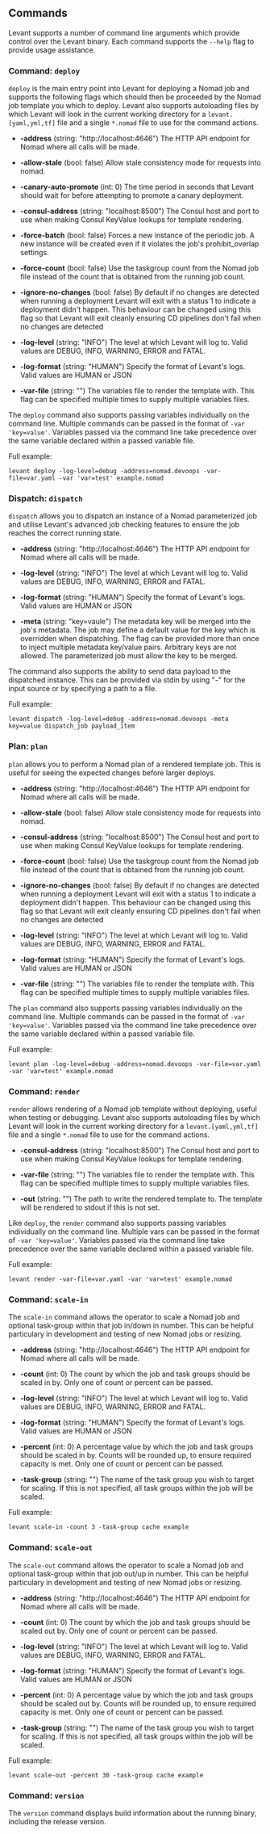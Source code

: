 ## Commands

Levant supports a number of command line arguments which provide control over the Levant binary. Each command supports the `--help` flag to provide usage assistance.

### Command: `deploy`

`deploy` is the main entry point into Levant for deploying a Nomad job and supports the following flags which should then be proceeded by the Nomad job template you which to deploy. Levant also supports autoloading files by which Levant will look in the current working directory for a `levant.[yaml,yml,tf]` file and a single `*.nomad` file to use for the command actions.

* **-address** (string: "http://localhost:4646") The HTTP API endpoint for Nomad where all calls will be made.

* **-allow-stale** (bool: false) Allow stale consistency mode for requests into nomad.

* **-canary-auto-promote** (int: 0) The time period in seconds that Levant should wait for before attempting to promote a canary deployment.

* **-consul-address** (string: "localhost:8500") The Consul host and port to use when making Consul KeyValue lookups for template rendering.

* **-force-batch** (bool: false) Forces a new instance of the periodic job. A new instance will be created even if it violates the job's prohibit_overlap settings.

* **-force-count** (bool: false) Use the taskgroup count from the Nomad job file instead of the count that is obtained from the running job count.

* **-ignore-no-changes** (bool: false) By default if no changes are detected when running a deployment Levant will exit with a status 1 to indicate a deployment didn't happen. This behaviour can be changed using this flag so that Levant will exit cleanly ensuring CD pipelines don't fail when no changes are detected

* **-log-level** (string: "INFO") The level at which Levant will log to. Valid values are DEBUG, INFO, WARNING, ERROR and FATAL.

* **-log-format** (string: "HUMAN") Specify the format of Levant's logs. Valid values are HUMAN or JSON

* **-var-file** (string: "") The variables file to render the template with. This flag can be specified multiple times to supply multiple variables files.

The `deploy` command also supports passing variables individually on the command line. Multiple commands can be passed in the format of `-var 'key=value'`. Variables passed via the command line take precedence over the same variable declared within a passed variable file.

Full example:

```
levant deploy -log-level=debug -address=nomad.devoops -var-file=var.yaml -var 'var=test' example.nomad
```

### Dispatch: `dispatch`

`dispatch` allows you to dispatch an instance of a Nomad parameterized job and utilise Levant's advanced job checking features to ensure the job reaches the correct running state.

* **-address** (string: "http://localhost:4646") The HTTP API endpoint for Nomad where all calls will be made.

* **-log-level** (string: "INFO") The level at which Levant will log to. Valid values are DEBUG, INFO, WARNING, ERROR and FATAL.

* **-log-format** (string: "HUMAN") Specify the format of Levant's logs. Valid values are HUMAN or JSON

* **-meta** (string: "key=vaule") The metadata key will be merged into the job's metadata. The job may define a default value for the key which is overridden when dispatching. The flag can be provided more than once to inject multiple metadata key/value pairs. Arbitrary keys are not allowed. The parameterized job must allow the key to be merged.

The command also supports the ability to send data payload to the dispatched instance. This can be provided via stdin by using "-" for the input source or by specifying a path to a file.

Full example:

```
levant dispatch -log-level=debug -address=nomad.devoops -meta key=value dispatch_job payload_item
```

### Plan: `plan`

`plan` allows you to perform a Nomad plan of a rendered template job. This is useful for seeing the expected changes before larger deploys. 

* **-address** (string: "http://localhost:4646") The HTTP API endpoint for Nomad where all calls will be made.

* **-allow-stale** (bool: false) Allow stale consistency mode for requests into nomad.

* **-consul-address** (string: "localhost:8500") The Consul host and port to use when making Consul KeyValue lookups for template rendering.

* **-force-count** (bool: false) Use the taskgroup count from the Nomad job file instead of the count that is obtained from the running job count.

* **-ignore-no-changes** (bool: false) By default if no changes are detected when running a deployment Levant will exit with a status 1 to indicate a deployment didn't happen. This behaviour can be changed using this flag so that Levant will exit cleanly ensuring CD pipelines don't fail when no changes are detected

* **-log-level** (string: "INFO") The level at which Levant will log to. Valid values are DEBUG, INFO, WARNING, ERROR and FATAL.

* **-log-format** (string: "HUMAN") Specify the format of Levant's logs. Valid values are HUMAN or JSON

* **-var-file** (string: "") The variables file to render the template with. This flag can be specified multiple times to supply multiple variables files.

The `plan` command also supports passing variables individually on the command line. Multiple commands can be passed in the format of `-var 'key=value'`. Variables passed via the command line take precedence over the same variable declared within a passed variable file.

Full example:

```
levant plan -log-level=debug -address=nomad.devoops -var-file=var.yaml -var 'var=test' example.nomad
```

### Command: `render`

`render` allows rendering of a Nomad job template without deploying, useful when testing or debugging. Levant also supports autoloading files by which Levant will look in the current working directory for a `levant.[yaml,yml,tf]` file and a single `*.nomad` file to use for the command actions.

* **-consul-address** (string: "localhost:8500") The Consul host and port to use when making Consul KeyValue lookups for template rendering.

* **-var-file** (string: "") The variables file to render the template with. This flag can be specified multiple times to supply multiple variables files.

* **-out** (string: "") The path to write the rendered template to. The template will be rendered to stdout if this is not set.

Like `deploy`, the `render` command also supports passing variables individually on the command line. Multiple vars can be passed in the format of `-var 'key=value'`. Variables passed via the command line take precedence over the same variable declared within a passed variable file.

Full example:

```
levant render -var-file=var.yaml -var 'var=test' example.nomad
```

### Command: `scale-in`

The `scale-in` command allows the operator to scale a Nomad job and optional task-group within that job in/down in number. This can be helpful particulary in development and testing of new Nomad jobs or resizing.

* **-address** (string: "http://localhost:4646") The HTTP API endpoint for Nomad where all calls will be made.

* **-count** (int: 0) The count by which the job and task groups should be scaled in by. Only one of count or percent can be passed.

* **-log-level** (string: "INFO") The level at which Levant will log to. Valid values are DEBUG, INFO, WARNING, ERROR and FATAL.

* **-log-format** (string: "HUMAN") Specify the format of Levant's logs. Valid values are HUMAN or JSON

* **-percent** (int: 0) A percentage value by which the job and task groups should be scaled in by. Counts will be rounded up, to ensure required capacity is met. Only one of count or percent can be passed.

* **-task-group** (string: "") The name of the task group you wish to target for scaling. If this is not specified, all task groups within the job will be scaled.

Full example:

```
levant scale-in -count 3 -task-group cache example
```

### Command: `scale-out`

The `scale-out` command allows the operator to scale a Nomad job and optional task-group within that job out/up in number. This can be helpful particulary in development and testing of new Nomad jobs or resizing.

* **-address** (string: "http://localhost:4646") The HTTP API endpoint for Nomad where all calls will be made.

* **-count** (int: 0) The count by which the job and task groups should be scaled out by. Only one of count or percent can be passed.

* **-log-level** (string: "INFO") The level at which Levant will log to. Valid values are DEBUG, INFO, WARNING, ERROR and FATAL.

* **-log-format** (string: "HUMAN") Specify the format of Levant's logs. Valid values are HUMAN or JSON

* **-percent** (int: 0) A percentage value by which the job and task groups should be scaled out by. Counts will be rounded up, to ensure required capacity is met. Only one of count or percent can be passed.

* **-task-group** (string: "") The name of the task group you wish to target for scaling. If this is not specified, all task groups within the job will be scaled.

Full example:

```
levant scale-out -percent 30 -task-group cache example
```

### Command: `version`

The `version` command displays build information about the running binary, including the release version.
